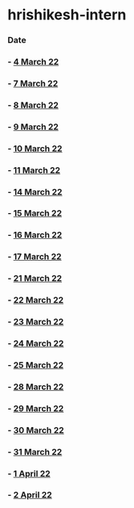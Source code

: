 # hrishikesh-intern
### Date

### - [4 March 22](https://github.com/sp18-interns/hrishikesh-intern/tree/main/4th%20march%2022)

### - [7 March 22](https://github.com/sp18-interns/hrishikesh-intern/tree/main/7th%20march%2022)

### - [8 March 22](https://github.com/sp18-interns/hrishikesh-intern/tree/main/8th%20march%2022)

### - [9 March 22](https://github.com/sp18-interns/hrishikesh-intern/tree/main/9th%20march%2022)

### - [10 March 22](https://github.com/sp18-interns/hrishikesh-intern/tree/main/10th%20march%2022)

### - [11 March 22](https://github.com/sp18-interns/hrishikesh-intern/tree/main/11th%20march%2022)

### - [14 March 22](https://github.com/sp18-interns/hrishikesh-intern/tree/main/14th%20march%2022)

### - [15 March 22](https://github.com/sp18-interns/hrishikesh-intern/tree/main/15th%20march%2022)

### - [16 March 22](https://github.com/sp18-interns/hrishikesh-intern/tree/main/16th%20march%2022)

### - [17 March 22](https://github.com/sp18-interns/hrishikesh-intern/tree/main/17th%20march%2022)

### - [21 March 22](https://github.com/sp18-interns/hrishikesh-intern/tree/main/21%20March%2022)

### - [22 March 22](https://github.com/sp18-interns/hrishikesh-intern/tree/main/22%20March%2022)

### - [23 March 22](https://github.com/sp18-interns/hrishikesh-intern/tree/main/23%20March%2022)

### - [24 March 22](https://github.com/sp18-interns/hrishikesh-intern/tree/main/24%20March%2022)

### - [25 March 22](https://github.com/sp18-interns/hrishikesh-intern/tree/main/25%20March%2022)

### - [28 March 22](https://github.com/sp18-interns/hrishikesh-intern/tree/main/28%20%20March%2022)

### - [29 March 22](https://github.com/sp18-interns/hrishikesh-intern/tree/main/29%20%20March%2022)

### - [30 March 22](https://github.com/sp18-interns/hrishikesh-intern/tree/main/30%20%20March%2022)

### - [31 March 22](https://github.com/sp18-interns/hrishikesh-intern/tree/main/31%20%20March%2022)

### - [1 April 22](https://github.com/sp18-interns/hrishikesh-intern/tree/main/1%04%March%2022)

### - [2 April 22](https://github.com/sp18-interns/hrishikesh-intern/tree/main/2%04%March%2022)
